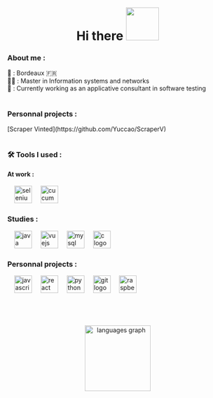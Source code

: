 <div align="center">
<h1 align="center">Hi there
<img src="https://media.tenor.com/SNL9_xhZl9oAAAAi/waving-hand-joypixels.gif" height="75">
</h1>
</div>

###

<div>

<h3>About me : </h3>
📍 : Bordeaux 🇫🇷<br>
🧑‍🎓 : Master in Information systems and networks<br>
🏢 : Currently working as an applicative consultant in software testing
</div>



<div>

#

<h3>Personnal projects :</h3>
[Scraper Vinted](https://github.com/Yuccao/ScraperV)

</div>



<div align="left">

#

<h3>🛠 Tools I used :️</h3>

<h4>At work :</h4>

<img width="12" />
<img src="https://cdn.jsdelivr.net/gh/devicons/devicon/icons/selenium/selenium-original.svg" height="40" alt="selenium logo"  />
<img width="12" />
<img src="https://cdn.jsdelivr.net/gh/devicons/devicon/icons/cucumber/cucumber-plain.svg" height="40" alt="cucumber logo"  />

    
<h3>Studies :</h3>

<img width="12" />
<img src="https://cdn.jsdelivr.net/gh/devicons/devicon/icons/java/java-original.svg" height="40" alt="java logo"  />
<img width="12" />
<img src="https://cdn.jsdelivr.net/gh/devicons/devicon/icons/vuejs/vuejs-original.svg" height="40" alt="vuejs logo"  />
<img width="12" />
<img src="https://cdn.jsdelivr.net/gh/devicons/devicon/icons/mysql/mysql-original.svg" height="40" alt="mysql logo"  />
<img width="12" />
<img src="https://cdn.jsdelivr.net/gh/devicons/devicon/icons/c/c-original.svg" height="40" alt="c logo"  />

<h3>Personnal projects :</h3>

<img width="12" />
<img src="https://cdn.jsdelivr.net/gh/devicons/devicon/icons/javascript/javascript-original.svg" height="40" alt="javascript logo"  />
<img width="12" />
<img src="https://cdn.jsdelivr.net/gh/devicons/devicon/icons/react/react-original.svg" height="40" alt="react logo"  />
<img width="12" />
<img src="https://cdn.jsdelivr.net/gh/devicons/devicon/icons/python/python-original.svg" height="40" alt="python logo"  />
<img width="12" />
<img src="https://cdn.jsdelivr.net/gh/devicons/devicon/icons/git/git-original.svg" height="40" alt="git logo"  />
<img width="12" />
<img src="https://cdn.jsdelivr.net/gh/devicons/devicon/icons/raspberrypi/raspberrypi-original.svg" height="40" alt="raspberrypi logo"  />

</div>

###
<br><br>

<div align="center">
  <img src="https://github-readme-stats.vercel.app/api/top-langs?username=yuccao&locale=en&hide_title=false&layout=compact&card_width=320&langs_count=5&theme=dracula&hide_border=false&order=2" height="150" alt="languages graph"  />
</div>
